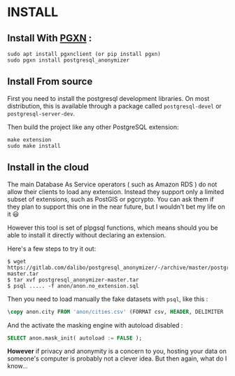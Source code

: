 INSTALL
===============================================================================

Install With [PGXN](https://pgxn.org/) :
------------------------------------------------------------------------------

```console
sudo apt install pgxnclient (or pip install pgxn)
sudo pgxn install postgresql_anonymizer
```

Install From source
------------------------------------------------------------------------------

First you need to install the postgresql development libraries. On most
distribution, this is available through a package called `postgresql-devel`
or `postgresql-server-dev`.

Then build the project like any other PostgreSQL extension:

```console
make extension
sudo make install
```

Install in the cloud
------------------------------------------------------------------------------

The main Database As Service operators ( such as Amazon RDS ) do not allow their 
clients to load any extension. Instead they support only a limited subset of 
extensions, such as PostGIS or pgcrypto. You can ask them if they plan to support 
this one in the near future, but I wouldn't bet my life on it 😃

However this tool is set of plpgsql functions, which means should you be able to 
install it directly without declaring an extension.

Here's a few steps to try it out:

```console
$ wget https://gitlab.com/dalibo/postgresql_anonymizer/-/archive/master/postgresql_anonymizer-master.tar
$ tar xvf postgresql_anonymizer-master.tar
$ psql ..... -f anon/anon.no_extension.sql
```

Then you need to load manually the fake datasets with `psql`, like this :

```sql
\copy anon.city FROM 'anon/cities.csv' (FORMAT csv, HEADER, DELIMITER ',');
```

And the activate the masking engine with autoload disabled :

```sql
SELECT anon.mask_init( autoload := FALSE );
```


**However** if privacy and anonymity is a concern to you, hosting your data on 
someone's computer is probably not a clever idea. But then again, what do I
know...









